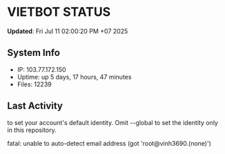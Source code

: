 # VIETBOT STATUS
**Updated**: Fri Jul 11 02:00:20 PM +07 2025

## System Info
- IP: 103.77.172.150
- Uptime: up 5 days, 17 hours, 47 minutes
- Files: 12239

## Last Activity

to set your account's default identity.
Omit --global to set the identity only in this repository.

fatal: unable to auto-detect email address (got 'root@vinh3690.(none)')
